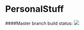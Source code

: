 # PersonalStuff

####Master branch build status: 
![](https://travis-ci.org/cdeust/PersonalStuff.svg?branch=master)
